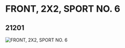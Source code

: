 # FRONT, 2X2, SPORT NO. 6
## 21201
![FRONT, 2X2, SPORT NO. 6](https://lc-www-live-s.legocdn.com/media/bricks/5/2/6115095.jpg)